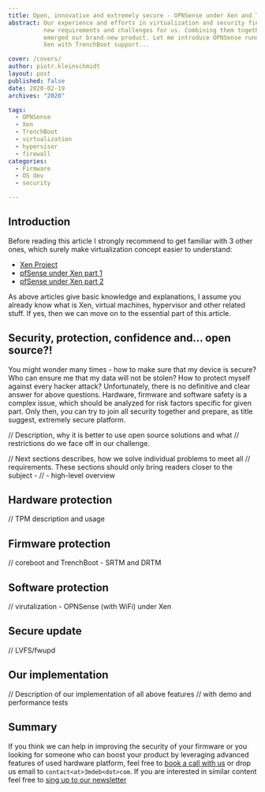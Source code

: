 ```yaml
---
title: Open, innovative and extremely secure - OPNSense under Xen and TrenchBoot
abstract: Our experience and efforts in virtualization and security field, set
          new requirements and challenges for us. Combining them together,
          emerged our brand-new product. Let me introduce OPNSense running under
          Xen with TrenchBoot support...

cover: /covers/
author: piotr.kleinschmidt
layout: post
published: false
date: 2020-02-19
archives: "2020"

tags:
  - OPNSense
  - Xen
  - TrenchBoot
  - virtualization
  - hypervisor
  - firewall
categories:
  - Firmware
  - OS dev
  - security

---
```


## Introduction

Before reading this article I strongly recommend to get familiar with 3 other
ones, which surely make virtualization concept easier to understand:
- [Xen Project](https://blog.3mdeb.com/2020/2020-02-05-meta-pcengines-xen/)
- [pfSense under Xen part 1](https://blog.3mdeb.com/2019/2019-11-06-pfsense-under-xen-introduction/)
- [pfSense under Xen part 2](https://blog.3mdeb.com/2019/2019-12-13-pfsense-boot-under-xen/)

As above articles give basic knowledge and explanations, I assume you already
know what is Xen, virtual machines, hypervisor and other related stuff. If yes,
then we can move on to the essential part of this article.

## Security, protection, confidence and... open source?!

You might wonder many times - how to make sure that my device is secure? Who can
ensure me that my data will not be stolen? How to protect myself against every
hacker attack? Unfortunately, there is no definitive and clear answer for above
questions. Hardware, firmware and software safety is a complex issue, which
should be analyzed for risk factors specific for given part. Only then, you can
try to join all security together and prepare, as title suggest, extremely
secure platform.

// Description, why it is better to use open source solutions and what
// restrictions do we face off in our challenge.


// Next sections describes, how we solve individual problems to meet all
// requirements. These sections should only bring readers closer to the subject -
// - high-level overview  
## Hardware protection

// TPM description and usage

## Firmware protection

// coreboot and TrenchBoot - SRTM and DRTM

## Software protection

// virutalization - OPNSense (with WiFi) under Xen

## Secure update

// LVFS/fwupd

## Our implementation

// Description of our implementation of all above features
// with demo and performance tests


## Summary

If you think we can help in improving the security of your firmware or you
looking for someone who can boost your product by leveraging advanced features
of used hardware platform, feel free to [book a call with us](https://calendly.com/3mdeb/consulting-remote-meeting)
or drop us email to `contact<at>3mdeb<dot>com`. If you are interested in similar
content feel free to [sing up to our newsletter](http://eepurl.com/gfoekD)

